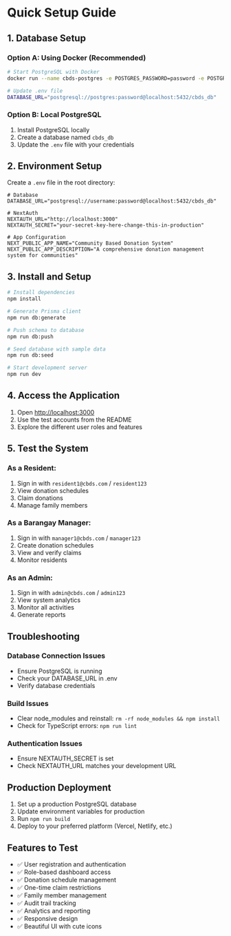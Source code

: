 # Quick Setup Guide

## 1. Database Setup

### Option A: Using Docker (Recommended)
```bash
# Start PostgreSQL with Docker
docker run --name cbds-postgres -e POSTGRES_PASSWORD=password -e POSTGRES_DB=cbds_db -p 5432:5432 -d postgres:15

# Update .env file
DATABASE_URL="postgresql://postgres:password@localhost:5432/cbds_db"
```

### Option B: Local PostgreSQL
1. Install PostgreSQL locally
2. Create a database named `cbds_db`
3. Update the `.env` file with your credentials

## 2. Environment Setup

Create a `.env` file in the root directory:

```env
# Database
DATABASE_URL="postgresql://username:password@localhost:5432/cbds_db"

# NextAuth
NEXTAUTH_URL="http://localhost:3000"
NEXTAUTH_SECRET="your-secret-key-here-change-this-in-production"

# App Configuration
NEXT_PUBLIC_APP_NAME="Community Based Donation System"
NEXT_PUBLIC_APP_DESCRIPTION="A comprehensive donation management system for communities"
```

## 3. Install and Setup

```bash
# Install dependencies
npm install

# Generate Prisma client
npm run db:generate

# Push schema to database
npm run db:push

# Seed database with sample data
npm run db:seed

# Start development server
npm run dev
```

## 4. Access the Application

1. Open [http://localhost:3000](http://localhost:3000)
2. Use the test accounts from the README
3. Explore the different user roles and features

## 5. Test the System

### As a Resident:
1. Sign in with `resident1@cbds.com` / `resident123`
2. View donation schedules
3. Claim donations
4. Manage family members

### As a Barangay Manager:
1. Sign in with `manager1@cbds.com` / `manager123`
2. Create donation schedules
3. View and verify claims
4. Monitor residents

### As an Admin:
1. Sign in with `admin@cbds.com` / `admin123`
2. View system analytics
3. Monitor all activities
4. Generate reports

## Troubleshooting

### Database Connection Issues
- Ensure PostgreSQL is running
- Check your DATABASE_URL in .env
- Verify database credentials

### Build Issues
- Clear node_modules and reinstall: `rm -rf node_modules && npm install`
- Check for TypeScript errors: `npm run lint`

### Authentication Issues
- Ensure NEXTAUTH_SECRET is set
- Check NEXTAUTH_URL matches your development URL

## Production Deployment

1. Set up a production PostgreSQL database
2. Update environment variables for production
3. Run `npm run build`
4. Deploy to your preferred platform (Vercel, Netlify, etc.)

## Features to Test

- ✅ User registration and authentication
- ✅ Role-based dashboard access
- ✅ Donation schedule management
- ✅ One-time claim restrictions
- ✅ Family member management
- ✅ Audit trail tracking
- ✅ Analytics and reporting
- ✅ Responsive design
- ✅ Beautiful UI with cute icons
